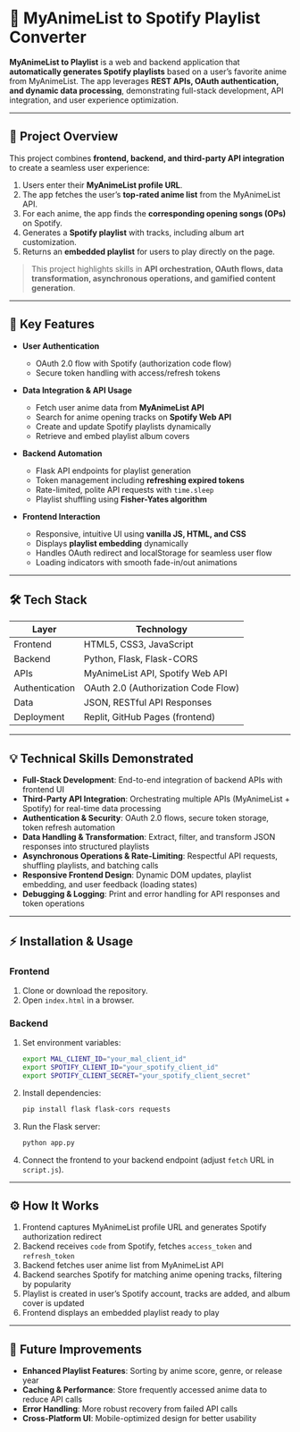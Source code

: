 # 🎵 MyAnimeList to Spotify Playlist Converter

**MyAnimeList to Playlist** is a web and backend application that **automatically generates Spotify playlists** based on a user’s favorite anime from MyAnimeList. The app leverages **REST APIs, OAuth authentication, and dynamic data processing**, demonstrating full-stack development, API integration, and user experience optimization.

---

## 🚀 Project Overview

This project combines **frontend, backend, and third-party API integration** to create a seamless user experience:

1. Users enter their **MyAnimeList profile URL**.  
2. The app fetches the user’s **top-rated anime list** from the MyAnimeList API.  
3. For each anime, the app finds the **corresponding opening songs (OPs)** on Spotify.  
4. Generates a **Spotify playlist** with tracks, including album art customization.  
5. Returns an **embedded playlist** for users to play directly on the page.

> This project highlights skills in **API orchestration, OAuth flows, data transformation, asynchronous operations, and gamified content generation**.

---

## 🧩 Key Features

- **User Authentication**  
  - OAuth 2.0 flow with Spotify (authorization code flow)  
  - Secure token handling with access/refresh tokens  

- **Data Integration & API Usage**  
  - Fetch user anime data from **MyAnimeList API**  
  - Search for anime opening tracks on **Spotify Web API**  
  - Create and update Spotify playlists dynamically  
  - Retrieve and embed playlist album covers  

- **Backend Automation**  
  - Flask API endpoints for playlist generation  
  - Token management including **refreshing expired tokens**  
  - Rate-limited, polite API requests with `time.sleep`  
  - Playlist shuffling using **Fisher-Yates algorithm**  

- **Frontend Interaction**  
  - Responsive, intuitive UI using **vanilla JS, HTML, and CSS**  
  - Displays **playlist embedding** dynamically  
  - Handles OAuth redirect and localStorage for seamless user flow  
  - Loading indicators with smooth fade-in/out animations  

---

## 🛠️ Tech Stack

| Layer | Technology |
|-------|-----------|
| Frontend | HTML5, CSS3, JavaScript |
| Backend | Python, Flask, Flask-CORS |
| APIs | MyAnimeList API, Spotify Web API |
| Authentication | OAuth 2.0 (Authorization Code Flow) |
| Data | JSON, RESTful API Responses |
| Deployment | Replit, GitHub Pages (frontend) |

---

## 💡 Technical Skills Demonstrated

- **Full-Stack Development**: End-to-end integration of backend APIs with frontend UI  
- **Third-Party API Integration**: Orchestrating multiple APIs (MyAnimeList + Spotify) for real-time data processing  
- **Authentication & Security**: OAuth 2.0 flows, secure token storage, token refresh automation  
- **Data Handling & Transformation**: Extract, filter, and transform JSON responses into structured playlists  
- **Asynchronous Operations & Rate-Limiting**: Respectful API requests, shuffling playlists, and batching calls  
- **Responsive Frontend Design**: Dynamic DOM updates, playlist embedding, and user feedback (loading states)  
- **Debugging & Logging**: Print and error handling for API responses and token operations  

---

## ⚡ Installation & Usage

### Frontend
1. Clone or download the repository.  
2. Open `index.html` in a browser.  

### Backend
1. Set environment variables:
   ```bash
   export MAL_CLIENT_ID="your_mal_client_id"
   export SPOTIFY_CLIENT_ID="your_spotify_client_id"
   export SPOTIFY_CLIENT_SECRET="your_spotify_client_secret"

2. Install dependencies:

   ```bash
   pip install flask flask-cors requests
3. Run the Flask server:

   ```bash
   python app.py
4. Connect the frontend to your backend endpoint (adjust `fetch` URL in `script.js`).

---

## ⚙️ How It Works

1. Frontend captures MyAnimeList profile URL and generates Spotify authorization redirect
2. Backend receives `code` from Spotify, fetches `access_token` and `refresh_token`
3. Backend fetches user anime list from MyAnimeList API
4. Backend searches Spotify for matching anime opening tracks, filtering by popularity
5. Playlist is created in user’s Spotify account, tracks are added, and album cover is updated
6. Frontend displays an embedded playlist ready to play

---

## 📝 Future Improvements

* **Enhanced Playlist Features**: Sorting by anime score, genre, or release year
* **Caching & Performance**: Store frequently accessed anime data to reduce API calls
* **Error Handling**: More robust recovery from failed API calls
* **Cross-Platform UI**: Mobile-optimized design for better usability
